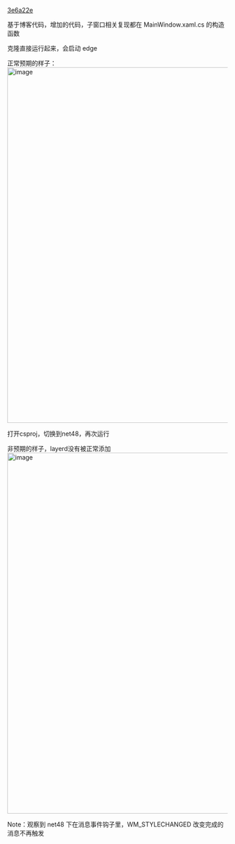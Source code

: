 [3e6a22e](https://github.com/luojunyuan/TransparentWindowChromeWithChildWindow/commit/3e6a22ec1757c216711510129b1fc6c8a3e8fc96)

基于博客代码，增加的代码，子窗口相关复现都在 MainWindow.xaml.cs 的构造函数

克隆直接运行起来，会启动 edge

正常预期的样子：
<img width="801" height="811" alt="image" src="https://github.com/user-attachments/assets/04d4a9a7-8a41-451a-bc8a-c46a7056f45c" />

打开csproj，切换到net48，再次运行

非预期的样子，layerd没有被正常添加
<img width="789" height="823" alt="image" src="https://github.com/user-attachments/assets/6474f199-3402-466c-93e0-c5073fec6d2d" />

Note：观察到 net48 下在消息事件钩子里，WM_STYLECHANGED 改变完成的消息不再触发
